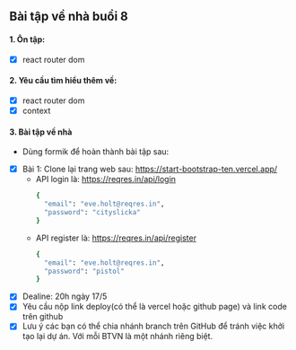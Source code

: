 ## Bài tập về nhà buổi 8

#### 1. Ôn tập:

- [x] react router dom

#### 2. Yêu cầu tìm hiểu thêm về:

- [x] react router dom
- [x] context

#### 3. Bài tập về nhà

- Dùng formik để hoàn thành bài tập sau:
- [x] Bài 1: Clone lại trang web sau: https://start-bootstrap-ten.vercel.app/
  - API login là: https://reqres.in/api/login
    ```sh
    {
      "email": "eve.holt@reqres.in",
      "password": "cityslicka"
    }
    ```
  - API register là: https://reqres.in/api/register
    ```sh
    {
      "email": "eve.holt@reqres.in",
      "password": "pistol"
    }
    ```
- [x] Dealine: 20h ngày 17/5
- [x] Yêu cầu nộp link deploy(có thể là vercel hoặc github page) và link code trên github
- [x] Lưu ý các bạn có thể chia nhánh branch trên GitHub để tránh việc khởi tạo lại dự án. Với mỗi BTVN là một nhánh riêng biệt.
